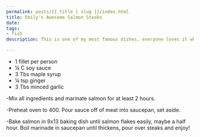 ```yaml
---
permalink: posts/{{ title | slug }}/index.html
title: Emily's Awesome Salmon Steaks
date: 
tags:
- fish
description: This is one of my most famous dishes, everyone loves it who tries it!

---
```

* 1 fillet per person
* ¼ C soy sauce
* 3 Tbs maple syrup
* ¼ tsp ginger
* 3 Tbs minced garlic

\-Mix all ingredients and marinate salmon for at least 2 hours.

\-Preheat oven to 400. Pour sauce off of meat into saucepan, set aside.

\-Bake salmon in 9x13 baking dish until salmon flakes easily, maybe a half hour. Boil marinade in saucepan until thickens, pour over steaks and enjoy!
